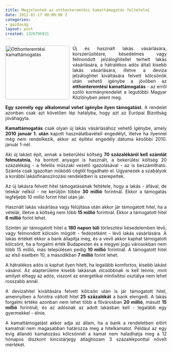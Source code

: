 ```yaml
---
title: Megjelentek az otthonteremtési kamattámogatás feltételei
date: 2012-01-17 00:00:00 Z
categories:
- gazdaság
layout: post
created: 1326795931
---
```


<p style="text-align: justify;"><img src="/sites/goldconsulting.eu/files/img/otthonteremtesi_kamattamogatas.jpg" alt="Otthonteremtési kamattámogatás" title="Otthonteremtési kamattámogatás" style="float: left; margin-right: 10px;" width="200" height="168">Új és használt lakás vásárlására, korszerűsítésre, késedelmes vagy felmondott jelzáloghitellel terhelt lakás vásárlására, a hátralékos adós általi kisebb lakás vásárlására, illetve a deviza jelzáloghitel kiváltására felvett kölcsönök után vehető igénybe a jövőben az <strong>otthonteremtési kamattámogatás</strong> - az erről szóló kormányrendelet a legutóbbi Magyar Közlönyben jelent meg.</p><p style="text-align: justify;"><strong>Egy személy egy alkalommal vehet igénybe ilyen támogatást.</strong> A rendelet azonban csak azt követően lép hatályba, hogy azt az Európai Bizottság jóváhagyta.</p><p style="text-align: justify;"><strong>Kamattámogatás</strong> csak olyan új lakás vásárlásához vehető igénybe, amely <strong>2010 január 1. után</strong> kapott használatbavételi engedélyt, illetve ha ilyennel még nem rendelkezik, akkor az építési engedély dátuma későbbi 2010. január 1-nél.</p><p style="text-align: justify;">Aki új lakást épít, annak a bekerülési költség <strong>70 százalékáról kell számlát felmutatnia</strong>, ha bontott anyagot is használt, a bekerülési költség 20 százalékáig - a felelős műszaki vezető igazolásával - az is beszámítható. Számla csak igazoltan működő cégtől fogadható el. Ugyanezek a szabályok a korábbi lakásfinanszírozási rendeletben is szerepeltek.</p><p style="text-align: justify;">Az új lakásra felvett hitel támogatásának feltétele, hogy a lakás - áfával, de telekár nélkül - ne kerüljön többe <strong>30 millió</strong> forintnál. Ekkor a támogatás legfeljebb 10 millió forint hitel után jár.</p><p style="text-align: justify;">Használt lakás vásárlása vagy felújítása után akkor jár támogatott hitel, ha a vételár, illetve a költség nem több <strong>15 millió</strong> forintnál. Ekkor a támogatott hitel <strong>6 millió</strong> forint lehet.</p><p style="text-align: justify;">Szintén jár támogatott hitel a <strong>180 napon túli</strong> törlesztési késedelemben lévő, vagy felmondott kölcsön mögött - fedezetként - lévő lakás vásárlására. A lakás értékét ekkor a bank állapítja meg, és a vevő akkor kaphat támogatott kölcsönt, ha a forgalmi érték Budapesten és a megyei jogú városokban nem több 15 millió, más településen pedig <strong>10 millió</strong> forintnál. A támogatott hitel az első esetben 10, a másodikban <strong>7 millió</strong> forint lehet.</p><p style="text-align: justify;">A hátralékos adós is kaphat ilyen hitelt, ha legalább komfortos, kisebb lakást vásárol. Az alapterületre kisebb lakásnak olcsóbbnak is kell lennie, mint amilyet elhagy az adós, viszont az energetikai minősítési osztálya nem lehet rosszabb annál.</p><p style="text-align: justify;">A devizahitel kiváltására felvett kölcsön után is jár támogatott hitel, amennyiben a forintra váltott hitel <strong>25 százalékát</strong> a bank elengedi. A lakás forgalmi értéke azonban nem lehet több a fővárosban <strong>20 millió</strong>, másutt <strong>15 millió</strong> forintnál, és az adósnak az adott lakásban kell - legalább egy gyermekkel - élnie.</p><p style="text-align: justify;">A kamattámogatást akkor adja az állam, ha a bank a rendeletben előírt kamatnál nem magasabban határozza meg a hitelkamatot. Például az egy évig állandó kamatozású kölcsönnél a kamat nem haladhatja meg a 12 hónapos diszkont kincstárjegy átlaghozam 3 százalékponttal növelt mértékét.</p>
